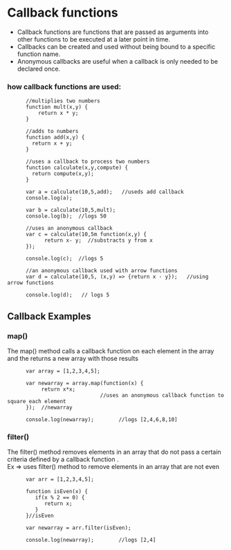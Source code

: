 # Callback functions
- Callback functions are functions that are passed as arguments into other functions to be executed at a later point in time.
- Callbacks can be created and used without being bound to a specific function name.
- Anonymous callbacks are useful when a callback is only needed to be declared once.

### how callback functions are used:

```
      //multiplies two numbers
      function mult(x,y) {
          return x * y;
      }
      
      //adds to numbers
      function add(x,y) {
        return x + y;
      }
      
      //uses a callback to process two numbers
      function calculate(x,y,compute) {
        return compute(x,y);
      }
      
      var a = calculate(10,5,add);   //useds add callback
      console.log(a);
      
      var b = calculate(10,5,mult);
      console.log(b);  //logs 50
      
      //uses an anonymous callback
      var c = calculate(10,5m function(x,y) {
            return x- y;  //substracts y from x
      });
      
      console.log(c);  //logs 5
      
      //an anonymous callback used with arrow functions
      var d = calculate(10,5, (x,y) => {return x - y});   //using arrow functions
      
      console.log(d);   // logs 5

```

## Callback Examples

### map()
The map() method calls a callback function on each element in the array and the returns a new array with those results

```
      var array = [1,2,3,4,5];
      
      var newarray = array.map(function(x) {
           return x*x; 
                              //uses an anonymous callback function to square each element
      });  //newarray
      
      console.log(newarray);        //logs [2,4,6,8,10]

```

### filter()
The filter() method removes elements in an array that do not pass a certain criteria defined by a callback function .      
Ex => uses filter() method to remove elements in an array that are not even

```
      var arr = [1,2,3,4,5];
      
      function isEven(x) {
         if(x % 2 == 0) {
            return x;  
         }
      }//isEven
      
      var newarray = arr.filter(isEven);
      
      console.log(newarray);        //logs [2,4]

```























